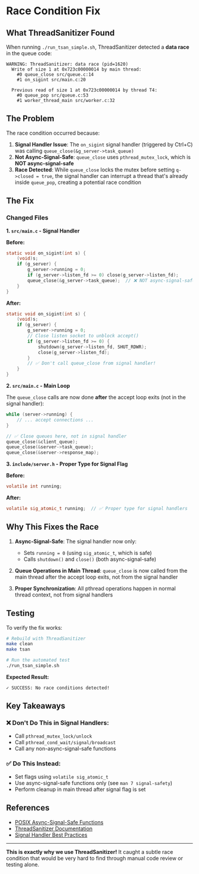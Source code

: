 # Race Condition Fix

## What ThreadSanitizer Found

When running `./run_tsan_simple.sh`, ThreadSanitizer detected a **data race** in the queue code:

```
WARNING: ThreadSanitizer: data race (pid=1620)
  Write of size 1 at 0x723c00000014 by main thread:
    #0 queue_close src/queue.c:14
    #1 on_sigint src/main.c:20
    
  Previous read of size 1 at 0x723c00000014 by thread T4:
    #0 queue_pop src/queue.c:53
    #1 worker_thread_main src/worker.c:32
```

## The Problem

The race condition occurred because:

1. **Signal Handler Issue**: The `on_sigint` signal handler (triggered by Ctrl+C) was calling `queue_close(&g_server->task_queue)` 
2. **Not Async-Signal-Safe**: `queue_close` uses `pthread_mutex_lock`, which is **NOT async-signal-safe**
3. **Race Detected**: While `queue_close` locks the mutex before setting `q->closed = true`, the signal handler can interrupt a thread that's already inside `queue_pop`, creating a potential race condition

## The Fix

### Changed Files

**1. `src/main.c` - Signal Handler**

**Before:**
```c
static void on_sigint(int s) { 
    (void)s; 
    if (g_server) {
        g_server->running = 0; 
        if (g_server->listen_fd >= 0) close(g_server->listen_fd); 
        queue_close(&g_server->task_queue);  // ❌ NOT async-signal-safe!
    }
}
```

**After:**
```c
static void on_sigint(int s) { 
    (void)s; 
    if (g_server) {
        g_server->running = 0;
        // Close listen socket to unblock accept()
        if (g_server->listen_fd >= 0) {
            shutdown(g_server->listen_fd, SHUT_RDWR);
            close(g_server->listen_fd);
        }
        // ✅ Don't call queue_close from signal handler!
    }
}
```

**2. `src/main.c` - Main Loop**

The `queue_close` calls are now done **after** the accept loop exits (not in the signal handler):

```c
while (server->running) {
    // ... accept connections ...
}

// ✅ Close queues here, not in signal handler
queue_close(&client_queue);
queue_close(&server->task_queue);
queue_close(&server->response_map);
```

**3. `include/server.h` - Proper Type for Signal Flag**

**Before:**
```c
volatile int running;
```

**After:**
```c
volatile sig_atomic_t running;  // ✅ Proper type for signal handlers
```

## Why This Fixes the Race

1. **Async-Signal-Safe**: The signal handler now only:
   - Sets `running = 0` (using `sig_atomic_t`, which is safe)
   - Calls `shutdown()` and `close()` (both async-signal-safe)

2. **Queue Operations in Main Thread**: `queue_close` is now called from the main thread after the accept loop exits, not from the signal handler

3. **Proper Synchronization**: All pthread operations happen in normal thread context, not from signal handlers

## Testing

To verify the fix works:

```bash
# Rebuild with ThreadSanitizer
make clean
make tsan

# Run the automated test
./run_tsan_simple.sh
```

**Expected Result:**
```
✓ SUCCESS: No race conditions detected!
```

## Key Takeaways

### ❌ Don't Do This in Signal Handlers:
- Call `pthread_mutex_lock/unlock`
- Call `pthread_cond_wait/signal/broadcast`
- Call any non-async-signal-safe functions

### ✅ Do This Instead:
- Set flags using `volatile sig_atomic_t`
- Use async-signal-safe functions only (see `man 7 signal-safety`)
- Perform cleanup in main thread after signal flag is set

## References

- [POSIX Async-Signal-Safe Functions](https://man7.org/linux/man-pages/man7/signal-safety.7.html)
- [ThreadSanitizer Documentation](https://github.com/google/sanitizers/wiki/ThreadSanitizerCppManual)
- [Signal Handler Best Practices](https://www.gnu.org/software/libc/manual/html_node/Defining-Handlers.html)

---

**This is exactly why we use ThreadSanitizer!** It caught a subtle race condition that would be very hard to find through manual code review or testing alone.
